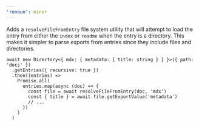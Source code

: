 ```yaml
---
'renoun': minor
---
```


Adds a `resolveFileFromEntry` file system utility that will attempt to load the entry from either the `index` or `readme` when the entry is a directory. This makes it simpler to parse exports from entries since they include files and directories.

```tsx
await new Directory<{ mdx: { metadata: { title: string } } }>({ path: 'docs' })
  .getEntries({ recursive: true })
  .then((entries) =>
    Promise.all(
      entries.map(async (doc) => {
        const file = await resolveFileFromEntry(doc, 'mdx')
        const { title } = await file.getExportValue('metadata')
        // ...
      })
    )
  )
```
